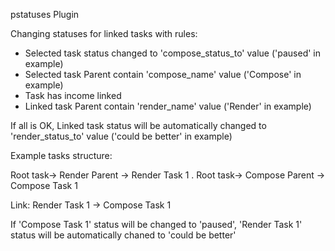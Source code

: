 pstatuses Plugin

Changing statuses for linked tasks with rules:
- Selected task status changed to 'compose_status_to' value ('paused' in example)
- Selected task Parent contain 'compose_name' value ('Compose' in example)
- Task has income linked
- Linked task Parent contain 'render_name' value ('Render' in example)

If all is OK, Linked task status will be automatically changed to 'render_status_to' value ('could be better' in example)

Example tasks structure:

Root task-> Render Parent -> Render Task 1
.
Root task-> Compose Parent -> Compose Task 1

Link: Render Task 1 -> Compose Task 1

If 'Compose Task 1' status will be changed to 'paused', 'Render Task 1' status will be automatically chaned to 'could be better'
